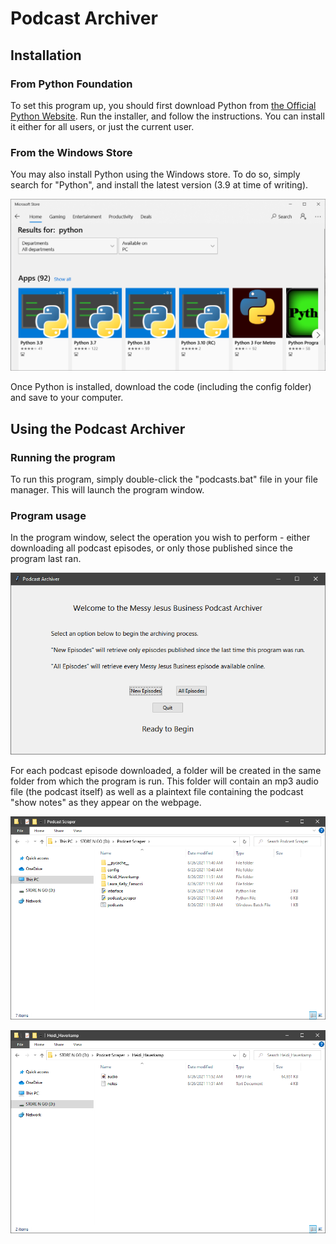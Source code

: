 # Podcast Archiver

## Installation

### From Python Foundation
To set this program up, you should first download Python from [the Official Python Website](https://www.python.org/downloads/).
Run the installer, and follow the instructions. You can install it either for all users, or just the current user.

### From the Windows Store
You may also install Python using the Windows store. To do so, simply search for "Python", and install the latest version
(3.9 at time of writing).

![Installing from the windows store](images/Python%20from%20Windows%20Store.png)

Once Python is installed, download the code (including the config folder) and save to your computer.

## Using the Podcast Archiver

### Running the program
To run this program, simply double-click the "podcasts.bat" file in your file manager. This will launch the program window.

### Program usage
In the program window, select the operation you wish to perform - either downloading all podcast episodes, or only those
published since the program last ran.

![Screenshot of the main program](images/program.png)

For each podcast episode downloaded, a folder will be created in the same folder from which the program is run. This folder
will contain an mp3 audio file (the podcast itself) as well as a plaintext file containing the podcast "show notes" as they
appear on the webpage.

![Screenshot of the folder structure](images/directories.png)

![Screenshot of folder contents](images/contents.png)
